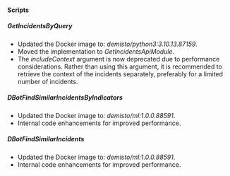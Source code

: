 
#### Scripts

##### GetIncidentsByQuery
- Updated the Docker image to: *demisto/python3:3.10.13.87159*.
- Moved the implementation to *GetIncidentsApiModule*.
- The *includeContext* argument is now deprecated due to performance considerations. Rather than using this argument, it is recommended to retrieve the context of the incidents separately, preferably for a limited number of incidents.



##### DBotFindSimilarIncidentsByIndicators
- Updated the Docker image to: *demisto/ml:1.0.0.88591*.
- Internal code enhancements for improved performance.

##### DBotFindSimilarIncidents
- Updated the Docker image to: *demisto/ml:1.0.0.88591*.
- Internal code enhancements for improved performance.

